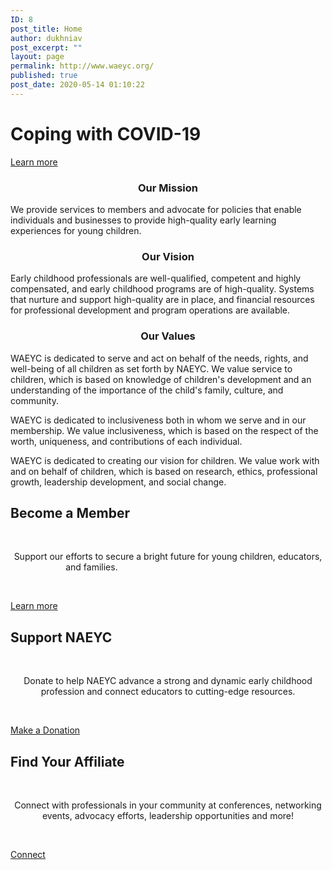 ```yaml
---
ID: 8
post_title: Home
author: dukhniav
post_excerpt: ""
layout: page
permalink: http://www.waeyc.org/
published: true
post_date: 2020-05-14 01:10:22
---
```

<h1>Coping with COVID-19</h1>		
			<a href="http://www.waeyc.org/covid-19/" role="button">
						Learn more
					</a>
		<h3 style="text-align: center;">Our Mission</h3><p>We provide services to members and advocate for policies that enable individuals and businesses to provide high-quality early learning experiences for young children.</p><h3 style="text-align: center;">Our Vision</h3><p>Early childhood professionals are well-qualified, competent and highly compensated, and early childhood programs are of high-quality. Systems that nurture and support high-quality are in place, and financial resources for professional development and program operations are available.</p><h3 style="text-align: center;">Our Values</h3><p>WAEYC is dedicated to serve and act on behalf of the needs, rights, and well-being of all children as set forth by NAEYC. We value service to children, which is based on knowledge of children's development and an understanding of the importance of the child's family, culture, and community.</p><p>WAEYC is dedicated to inclusiveness both in whom we serve and in our membership. We value inclusiveness, which is based on the respect of the worth, uniqueness, and contributions of each individual.</p><p>WAEYC is dedicated to creating our vision for children. We value work with and on behalf of children, which is based on research, ethics, professional growth, leadership development, and social change.</p>		
			<h2>Become a Member</h2>		
		<p> </p><p style="text-align: center;">Support our efforts to secure a bright future for young children, educators, and families.                                                              </p><p> </p>		
		<a href="/about-us/membership/" data-text="Go!">
				Learn more
		</a>
			<h2>Support NAEYC
</h2>		
		<p> </p><p style="text-align: center;">Donate to help NAEYC advance a strong and dynamic early childhood profession and connect educators to cutting-edge resources.</p><p> </p>		
		<a href="https://www.naeyc.org/about-us/donate" data-text="Go!">
				Make a Donation
		</a>
			<h2>Find Your Affiliate
</h2>		
		<p> </p><p style="text-align: center;">Connect with professionals in your community at conferences, networking events, advocacy efforts, leadership opportunities and more!</p><p> </p>		
		<a href="/chapters/" data-text="Go!">
				Connect
		</a>